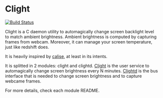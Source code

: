 # Clight

[![Build Status](https://travis-ci.org/FedeDP/Clight.svg?branch=master)](https://travis-ci.org/FedeDP/Clight)

Clight is a C daemon utility to automagically change screen backlight level to match ambient brightness.
Ambient brightness is computed by capturing frames from webcam.
Moreover, it can manage your screen temperature, just like redshift does.

It is heavily inspired by [calise](http://calise.sourceforge.net/wordpress/), at least in its intents.

It is splitted in 2 modules: clight and clightd.
[Clight](https://github.com/FedeDP/Clight/tree/master/clight) is the user service to automagically change screen brightness every N minutes.
[Clightd](https://github.com/FedeDP/Clight/tree/master/clightd) is the bus interface that is needed to change screen brightness and to capture webcame frames.

For more details, check each module README.
